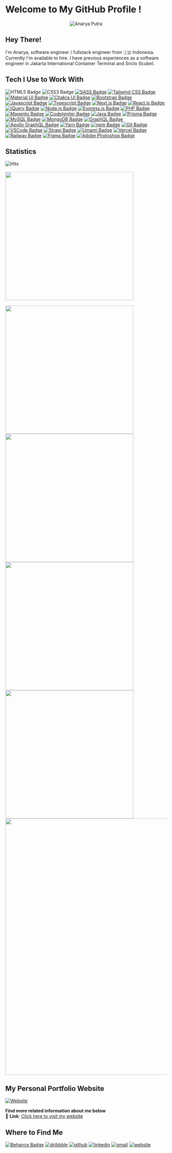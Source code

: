# Welcome to My GitHub Profile !

<div align='center'>
    <img src='https://res.cloudinary.com/drahmssud/image/upload/v1698212409/App_Logo_ddfbc58233_e99b4e3d51_44bb27c1e5.png' href='https://www.anaryaindika.com' title='Anarya Putra' />
</div>

## Hey There!

I'm Anarya, software engineer / fullstack engineer from 🇮🇩 Indonesia. Currently I'm available to hire. I have previous experiences as a software engineer in Jakarta International Container Terminal and Sirclo (Icube).

## Tech I Use to Work With

![HTML5 Badge](https://img.shields.io/badge/HTML5-E34F26?logo=html5&logoColor=fff&style=flat-square 'HTML5')
![CSS3 Badge](https://img.shields.io/badge/CSS3-1572B6?logo=css3&logoColor=fff&style=flat-square 'CSS3')
[![SASS Badge](https://img.shields.io/badge/Sass-C69?logo=sass&logoColor=fff&style=flat-square 'SASS')][sass]
[![Tailwind CSS Badge](https://img.shields.io/badge/Tailwind%20CSS-06B6D4?logo=tailwindcss&logoColor=fff&style=flat-square 'Tailwind CSS')][tailwindcss]
[![Material UI Badge](https://img.shields.io/badge/MUI-007FFF?logo=mui&logoColor=fff&style=flat-square 'Material UI')][materialui]
[![Chakra UI Badge](https://img.shields.io/badge/Chakra%20UI-319795?logo=chakraui&logoColor=fff&style=flat-square 'Chakra UI')][chakraui]
[![Bootstrap Badge](https://img.shields.io/badge/Bootstrap-7952B3?logo=bootstrap&logoColor=fff&style=flat-square 'Bootstrap')][bootstrap]
[![Javascript Badge](https://img.shields.io/badge/JavaScript-F7DF1E?logo=javascript&logoColor=000&style=flat-square 'Javascript')][javascript]
[![Typescript Badge](https://img.shields.io/badge/TypeScript-3178C6?logo=typescript&logoColor=fff&style=flat-square 'Typescript')][typescript]
[![Next.js Badge](https://img.shields.io/badge/Next.js-000?logo=nextdotjs&logoColor=fff&style=flat-square 'Next.js')][nextjs]
[![React.js Badge](https://img.shields.io/badge/React-61DAFB?logo=react&logoColor=000&style=flat-square 'React.js')][reactjs]
[![jQuery Badge](https://img.shields.io/badge/jQuery-0769AD?logo=jquery&logoColor=fff&style=flat-square 'jQuery')][jquery]
[![Node.js Badge](https://img.shields.io/badge/Node.js-393?logo=nodedotjs&logoColor=fff&style=flat-square 'Node.js')][nodejs]
[![Express.js Badge](https://img.shields.io/badge/Express-000?logo=express&logoColor=fff&style=flat-square 'Express.js')][expressjs]
[![PHP Badge](https://img.shields.io/badge/PHP-777BB4?logo=php&logoColor=fff&style=flat-square 'PHP')][php]
[![Magento Badge](https://img.shields.io/badge/Magento-EE672F?logo=magento&logoColor=fff&style=flat-square 'Magento')][magento]
[![CodeIgniter Badge](https://img.shields.io/badge/CodeIgniter-EF4223?logo=codeigniter&logoColor=fff&style=flat-square 'CodeIgniter')][codeigniter]
[![Java Badge](https://img.shields.io/badge/Java-3A75B0?style=flat-square&logo=openjdk&logoColor=white 'Java')][java]
[![Prisma Badge](https://img.shields.io/badge/Prisma-3982CE?style=flat-square&logo=Prisma&logoColor=white)][prisma]
[![MySQL Badge](https://img.shields.io/badge/MySQL-4479A1?logo=mysql&logoColor=fff&style=flat-square 'MySQL')][mysql]
[![MongoDB Badge](https://img.shields.io/badge/MongoDB-47A248?logo=mongodb&logoColor=fff&style=flat-square 'MongoDB')][mongodb]
[![GraphQL Badge](https://img.shields.io/badge/GraphQL-E10098?logo=graphql&logoColor=fff&style=flat-square 'GraphQL')][graphql]
[![Apollo GraphQL Badge](https://img.shields.io/badge/Apollo%20GraphQL-311C87?logo=apollographql&logoColor=fff&style=flat-square 'Apollo GraphQL')][apollographql]
[![Yarn Badge](https://img.shields.io/badge/Yarn-2C8EBB?logo=yarn&logoColor=fff&style=flat-square 'Yarn')][yarn]
[![npm Badge](https://img.shields.io/badge/npm-CB3837?logo=npm&logoColor=fff&style=flat-square 'npm')][npm]
[![Git Badge](https://img.shields.io/badge/Git-F05032?logo=git&logoColor=fff&style=flat-square 'Git')][git]
[![VSCode Badge](https://img.shields.io/badge/Visual%20Studio%20Code-007ACC?logo=visualstudiocode&logoColor=fff&style=flat-square 'VS Code')][vscode]
[![Strapi Badge](https://img.shields.io/badge/Strapi-4945FF?logo=strapi&logoColor=fff&style=flat-square 'Strapi')][strapi]
[![Umami Badge](https://img.shields.io/badge/Umami-000?logo=umami&logoColor=fff&style=flat-square, 'Umami')][umami]
[![Vercel Badge](https://img.shields.io/badge/Vercel-000?logo=vercel&logoColor=fff&style=flat-square 'Vercel')][vercel]
[![Railway Badge](https://img.shields.io/badge/Railway-0B0D0E?logo=railway&logoColor=fff&style=flat-square 'Railway')][railway]
[![Figma Badge](https://img.shields.io/badge/Figma-F24E1E?logo=figma&logoColor=fff&style=flat-square 'Figma')][figma]
[![Adobe Photoshop Badge](https://img.shields.io/badge/Adobe%20Photoshop-31A8FF?logo=adobephotoshop&logoColor=fff&style=flat-square 'Adobe Photoshop')][photoshop]

## Statistics

![Hits](https://hits.sh/github.com/anaryaputra/hits.svg?label=Profile%20Views)<br/><br/>
<img src='https://github-profile-trophy.vercel.app/?username=anaryaputra&rank=SSS,SS,S,AAA,AA,A,B&column=3&margin-w=15&margin-h=15&theme=darkhub' width='400' /><br/><br />
<img src='https://github-profile-summary-cards.vercel.app/api/cards/stats?username=anaryaputra&theme=github_dark' width='400' />
<img src='https://github-profile-summary-cards.vercel.app/api/cards/productive-time?username=anaryaputra&theme=github_dark&utcOffset=7' width='400' />
<img src='https://github-profile-summary-cards.vercel.app/api/cards/repos-per-language?username=anaryaputra&theme=github_dark' width='400' />
<img src='https://github-profile-summary-cards.vercel.app/api/cards/most-commit-language?username=anaryaputra&theme=github_dark' width='400' />
<img src='https://github-profile-summary-cards.vercel.app/api/cards/profile-details?username=anaryaputra&theme=github_dark' width='800' />

## My Personal Portfolio Website

[![Website](https://res.cloudinary.com/drahmssud/image/upload/v1698212019/Personal_Website_V2_ac854ff76c_6a207bde03_54754fa4ca.png)][website]

**Find more related information about me below**<br/>
🔗 **Link**: [Click here to visit my website][website]

## Where to Find Me

[![Behance Badge](https://img.shields.io/badge/-anaryaputra-0054F7?style=flat-square&logo=behance&logoColor=white 'Behance anaryaputra')][behance]
[![dribbble](https://img.shields.io/badge/-anaryaputra-EA4C89?style=flat-square&logo=dribbble&logoColor=white 'Dribbble anaryaputra')][dribbble]
[![github](https://img.shields.io/badge/anaryaputra-100000?style=flat-square&logo=github&logoColor=white 'GitHub anaryaputra')][github]
[![linkedin](https://img.shields.io/badge/Anarya_Putra-0077B5?style=flat-square&logo=linkedin&logoColor=white 'LinkedIn Anarya Putra')][linkedin]
[![gmail](https://img.shields.io/badge/anaryaindikaputra-D14836?style=flat-square&logo=gmail&logoColor=white 'Gmail anaryaindikaputra@gmail.com')][gmail]
[![website](https://img.shields.io/badge/Anarya_Putra-47CCCC?style=flat-square&logo=Google-chrome&logoColor=white 'Website Anarya Putra')][website]

<!-- Markdown Links & Images -->

[apollographql]: https://www.apollographql.com/
[behance]: https://www.behance.net/anaryaindika/
[bootstrap]: https://getbootstrap.com/
[chakraui]: https://chakra-ui.com/
[codeigniter]: https://codeigniter.com/
[dribbble]: https://dribbble.com/anaryaputra
[expressjs]: https://expressjs.com/
[figma]: https://www.figma.com/
[git]: https://git-scm.com/
[github]: https://github.com/anaryaputra
[gmail]: mailto:anaryaindikaputra@gmail.com
[graphql]: https://graphql.org/
[java]: https://www.java.com/en/
[javascript]: https://www.javascript.com/
[jquery]: https://jquery.com/
[linkedin]: https://www.linkedin.com/in/anarya-putra/
[logo]: https://res.cloudinary.com/drahmssud/image/upload/v1698212409/App_Logo_ddfbc58233_e99b4e3d51_44bb27c1e5.png
[magento]: https://developer.adobe.com/commerce/
[materialui]: https://mui.com/
[mongodb]: https://www.mongodb.com/
[mysql]: https://www.mysql.com/
[nextjs]: https://nextjs.org/
[nodejs]: https://nodejs.org/en
[npm]: https://www.npmjs.com/
[photoshop]: https://www.adobe.com/products/photoshop.html
[php]: https://www.php.net/
[prisma]: https://www.prisma.io/
[railway]: https://railway.app/
[reactjs]: https://react.dev/
[sass]: https://sass-lang.com/
[strapi]: https://strapi.io/
[tailwindcss]: https://tailwindcss.com/
[typescript]: https://www.typescriptlang.org/
[umami]: https://umami.is/
[vercel]: https://vercel.com/
[vscode]: https://code.visualstudio.com/
[website]: https://www.anaryaindika.com
[yarn]: https://yarnpkg.com/
